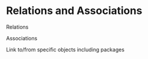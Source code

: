 # Relations and Associations

Relations

Associations

Link to/from specific objects including packages
